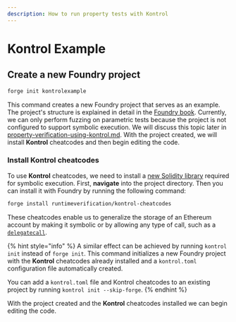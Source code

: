 ```yaml
---
description: How to run property tests with Kontrol
---
```


# Kontrol Example

## Create a new Foundry project

```bash
forge init kontrolexample
```

This command creates a new Foundry project that serves as an example. The project's structure is explained in detail in the [Foundry book](https://book.getfoundry.sh/projects/project-layout). Currently, we can only perform fuzzing on parametric tests because the project is not configured to support symbolic execution. We will discuss this topic later in [property-verification-using-kontrol.md](property-verification-using-kontrol.md "mention"). With the project created, we will install **Kontrol** cheatcodes and then begin editing the code.

### Install Kontrol cheatcodes

To use **Kontrol** cheatcodes, we need to install a [new Solidity library](https://github.com/runtimeverification/kontrol-cheatcodes/) required for symbolic execution. First, **navigate** into the project directory. Then you can install it with Foundry by running the following command:

```bash
forge install runtimeverification/kontrol-cheatcodes
```

These cheatcodes enable us to generalize the storage of an Ethereum account by making it symbolic or by allowing any type of call, such as a [`delegatecall`](https://www.evm.codes/#f4).

{% hint style="info" %}
A similar effect can be achieved by running `kontrol init` instead of `forge init`. This command initializes a new Foundry project with the **Kontrol** cheatcodes already installed and a `kontrol.toml` configuration file automatically created.

You can add a `kontrol.toml` file and Kontrol cheatcodes to an existing project by running `kontrol init --skip-forge`.
{% endhint %}

With the project created and the **Kontrol** cheatcodes installed we can begin editing the code.

